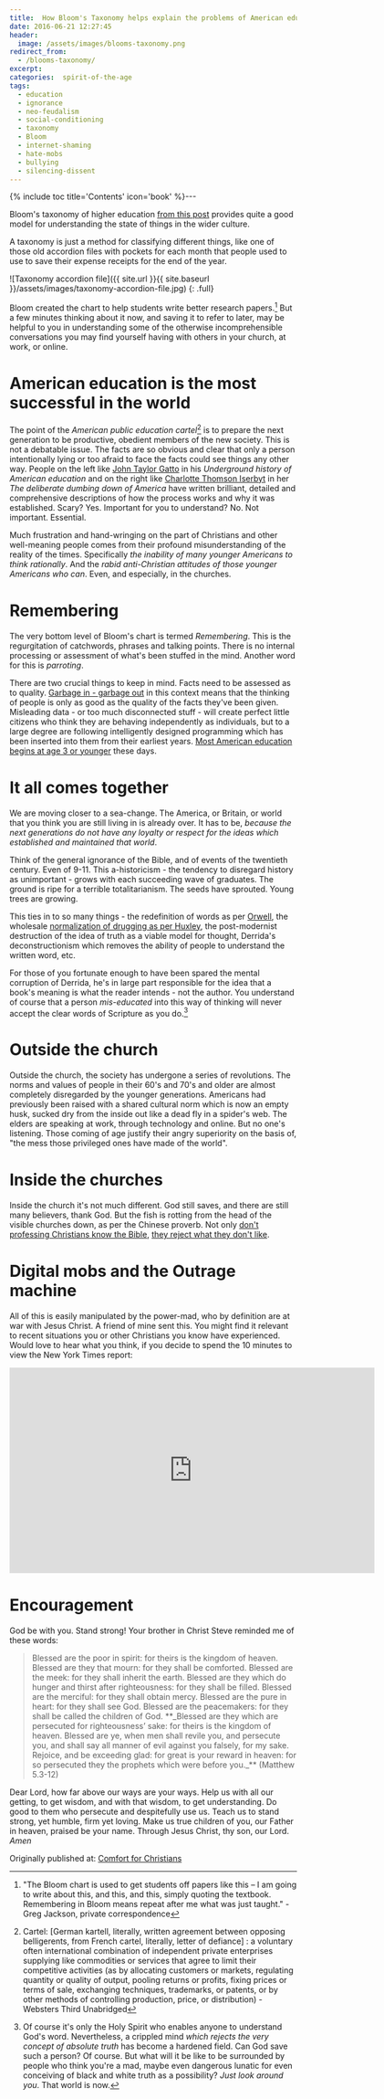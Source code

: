 ```yaml
---
title:  How Bloom's Taxonomy helps explain the problems of American education
date: 2016-06-21 12:27:45
header:
  image: /assets/images/blooms-taxonomy.png
redirect_from:  
  - /blooms-taxonomy/
excerpt:  
categories:  spirit-of-the-age
tags:  
  - education
  - ignorance
  - neo-feudalism
  - social-conditioning
  - taxonomy
  - Bloom
  - internet-shaming
  - hate-mobs
  - bullying
  - silencing-dissent
---
```

  {% include toc title='Contents' icon='book' %}---


Bloom's taxonomy of higher education [from this post](https://ichabodthegloryhasdeparted.blogspot.com/2016/06/what-happened-to-independent-thinking.html) provides quite a good model for understanding the state of things in the wider culture.

A taxonomy is just a method for classifying different things, like one of those old accordion files with pockets for each month that people used to use to save their expense receipts for the end of the year.

![Taxonomy accordion file]({{ site.url }}{{ site.baseurl }}/assets/images/taxonomy-accordion-file.jpg)
{: .full}


Bloom created the chart to help students write better research papers.[^14901340]  But a few minutes thinking about it now, and saving it to refer to later, may be helpful to you in understanding some of the otherwise incomprehensible conversations you may find yourself having with others in your church, at work, or online.

[^14901340]: "The Bloom chart is used to get students off papers like this – I am going to write about this, and this, and this, simply quoting the textbook. Remembering in Bloom means repeat after me what was just taught." -Greg Jackson, private correspondence



# American education is the most successful in the world





The point of the _American public education cartel_[^eec38ed4] is to prepare the next generation to be productive, obedient members of the new society.  This is not a debatable issue.  The facts are so obvious and clear that only a person intentionally lying or too afraid to face the facts could see things any other way.  People on the left like [John Taylor Gatto](https://archive.org/details/TheUndergroundHistoryOfAmericanEducation_758) in his _Underground history of American education_ and on the right like [Charlotte Thomson Iserbyt](http://www.deliberatedumbingdown.com/) in her _The deliberate dumbing down of America_ have written brilliant, detailed and comprehensive descriptions of how the process works and why it was established.  Scary?  Yes.  Important for you to understand?  No.  Not important.  Essential.

[^eec38ed4]: Cartel: [German kartell, literally, written agreement between opposing belligerents, from French cartel, literally, letter of defiance] : a voluntary often international combination of independent private enterprises supplying like commodities or services that agree to limit their competitive activities (as by allocating customers or markets, regulating quantity or quality of output, pooling returns or profits, fixing prices or terms of sale, exchanging techniques, trademarks, or patents, or by other methods of controlling production, price, or distribution) -Websters Third Unabridged

Much frustration and hand-wringing on the part of Christians and other well-meaning people comes from their profound misunderstanding of the reality of the times.  Specifically _the inability of many younger Americans to think rationally_.  And the _rabid anti-Christian attitudes of those younger Americans who can_.  Even, and especially, in the churches.



# Remembering





The very bottom level of Bloom's chart is termed _Remembering_.  This is the regurgitation of catchwords, phrases and talking points.  There is no internal processing or assessment of what's been stuffed in the mind.  Another word for this is _parroting_.

There are two crucial things to keep in mind.  Facts need to be assessed as to quality.  [Garbage in - garbage out](http://www.worldwidewords.org/qa/qa-gar1.htm) in this context means that the thinking of people is only as good as the quality of the facts they've been given.  Misleading data - or too much disconnected stuff - will create perfect little citizens who think they are behaving independently as individuals, but to a large degree are following intelligently designed programming which has been inserted into them from their earliest years.  [Most American education begins at age 3 or younger](http://www.webmd.com/parenting/features/my-child-ready-preschool) these days.



# It all comes together





We are moving closer to a sea-change.  The America, or Britain, or world that you think you are still living in is already over.  It has to be, _because the next generations do not have any loyalty or respect for the ideas which established and maintained that world_.

Think of the general ignorance of the Bible, and of events of the twentieth century.  Even of 9-11.  This a-historicism - the tendency to disregard history as unimportant - grows with each succeeding wave of graduates.  The ground is ripe for a terrible totalitarianism.  The seeds have sprouted.  Young trees are growing.

This ties in to so many things - the redefinition of words as per [Orwell](/spirit-of-the-age/what-orwellian-means/), the wholesale [normalization of drugging as per Huxley](/spirit-of-the-age/behaviorism-and-social-conditioning/), the post-modernist destruction of the idea of truth as a viable model for thought, Derrida's deconstructionism which removes the ability of people to understand the written word, etc.

For those of you fortunate enough to have been spared the mental corruption of Derrida, he's in large part responsible for the idea that a book's meaning is what the reader intends - not the author.  You understand of course that a person _mis-educated_ into this way of thinking will never accept the clear words of Scripture as you do.[^5c0dd5e0]

[^5c0dd5e0]: Of course it's only the Holy Spirit who enables anyone to understand God's word.  Nevertheless, a crippled mind _which rejects the very concept of absolute truth_ has become a hardened field.  Can God save such a person?  Of course.  But what will it be like to be surrounded by people who think you're a mad, maybe even dangerous lunatic for even conceiving of black and white truth as a possibility?  _Just look around you_.  That world is now.



# Outside the church





Outside the church, the society has undergone a series of revolutions.  The norms and values of people in their 60's and 70's and older are almost completely disregarded by the younger generations.  Americans had previously been raised with a shared cultural norm which is now an empty husk, sucked dry from the inside out like a dead fly in a spider's web.  The elders are speaking at work, through technology and online.  But no one's listening.  Those coming of age justify their angry superiority on the basis of, "the mess those privileged ones have made of the world".



# Inside the churches





Inside the church it's not much different.  God still saves, and there are still many believers, thank God.  But the fish is rotting from the head of the visible churches down, as per the Chinese proverb. Not only [don't professing Christians know the Bible](/biblical-orthodoxy/jesus-hermeneutic/), [they reject what they don't like](/ever-wonder/how-much-of-the-new-testament-was-written-by-paul/).



# Digital mobs and the Outrage machine





All of this is easily manipulated by the power-mad, who by definition are at war with Jesus Christ.  A friend of mine sent this.  You might find it relevant to recent situations you or other Christians you know have experienced.  Would love to hear what you think, if you decide to spend the 10 minutes to view the New York Times report:


<iframe width="640" height="360" src="https://www.youtube-nocookie.com/embed/EsxHTE6CYkU?rel=0" frameborder="0" allowfullscreen></iframe>


# Encouragement





God be with you.  Stand strong!  Your brother in Christ Steve reminded me of these words:



<blockquote>Blessed are the poor in spirit: for theirs is the kingdom of heaven.
Blessed are they that mourn: for they shall be comforted.
Blessed are the meek: for they shall inherit the earth.
Blessed are they which do hunger and thirst after righteousness: for they shall be filled.
Blessed are the merciful: for they shall obtain mercy.
Blessed are the pure in heart: for they shall see God.
Blessed are the peacemakers: for they shall be called the children of God.
**_Blessed are they which are persecuted for righteousness’ sake: for theirs is the kingdom of heaven.
Blessed are ye, when men shall revile you, and persecute you, and shall say all manner of evil against you falsely, for my sake.
Rejoice, and be exceeding glad: for great is your reward in heaven: for so persecuted they the prophets which were before you._** (Matthew 5.3-12) </blockquote>



Dear Lord, how far above our ways are your ways.  Help us with all our getting, to get wisdom, and with that wisdom, to get understanding.  Do good to them who persecute and despitefully use us.  Teach us to stand strong, yet humble, firm yet loving.  Make us true children of you, our Father in heaven, praised be your name.  Through Jesus Christ, thy son, our Lord.  _Amen_






<div>Originally published at: <a href='http://www.alecsatin.com'>Comfort for Christians</a></div>
